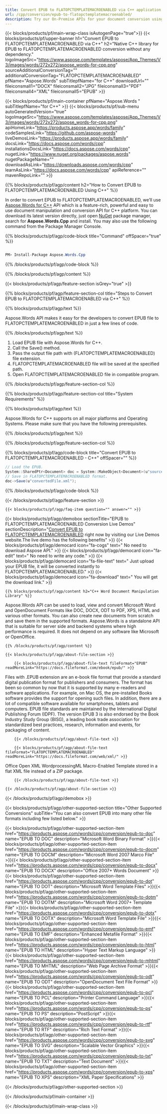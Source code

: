 ```yaml
---
title: Convert EPUB to FLATOPCTEMPLATEMACROENABLED via C++ application 
url: /cpp/conversion/epub-to-flatopctemplatemacroenabled/ 
description: Try our On-Premise APIs for your document conversion using C++ Runtime Environment for Windows 32 bit, Windows 64 bit and Linux 64 bit.
---
```


{{< blocks/products/pf/main-wrap-class isAutogenPage="true">}}
{{< blocks/products/pf/upper-banner h1="Convert EPUB to FLATOPCTEMPLATEMACROENABLED via C++" h2="Native C++ library for EPUB to FLATOPCTEMPLATEMACROENABLED conversion without any dependency." logoImageSrc="https://www.aspose.com/templates/aspose/App_Themes/V3/images/words/272x272/aspose_words-for-cpp.png" sourceAdditionalConversionTag="" additionalConversionTag="FLATOPCTEMPLATEMACROENABLED" pfName="Aspose.Words" subTitlepfName="for C++" downloadUrl="" fileiconsmall1="DOCX" fileiconsmall2="JPG" fileiconsmall3="PDF" fileiconsmall4="XML" fileiconsmall5="EPUB" >}}

{{< blocks/products/pf/main-container pfName="Aspose.Words " subTitlepfName="for C++" >}}
{{< blocks/products/pf/sub-menu autoGeneratedVersion="true" logoImageSrc="https://www.aspose.com/templates/aspose/App_Themes/V3/images/words/272x272/aspose_words-for-cpp.png" apiHomeLink="https://products.aspose.app/words/family" codeSamplesLink="https://github.com/aspose-words" liveDemosLink="https://products.aspose.app/words/family" docsLink="https://docs.aspose.com/words/cpp" installationsDocsLink="https://docs.aspose.com/words/cpp" nugetLink="https://www.nuget.org/packages/aspose.words" nugetPackageName="" downloadAsLink="https://downloads.aspose.com/words/cpp" learnAsLink="https://docs.aspose.com/words/cpp" apiReference="" mavenRepoLink="" >}}

{{% blocks/products/pf/agp/content h2="How to Convert EPUB to FLATOPCTEMPLATEMACROENABLED Using C++" %}}

 In order to convert EPUB to FLATOPCTEMPLATEMACROENABLED, we’ll use
 [Aspose.Words for C++](https://products.aspose.com/words/cpp) 
 API which is a feature-rich, powerful and easy to use document manipulation and conversion API for C++ platform. You can download its latest version directly, just open
 [NuGet](https://www.nuget.org/packages/aspose.words) 
 package manager, search for
 **Aspose.Words.Cpp** 
 and install. You may also use the following command from the Package Manager Console.

{{% blocks/products/pf/agp/code-block title="Command" offSpacer="true" %}}

```cs

PM> Install-Package Aspose.Words.Cpp

```

{{% /blocks/products/pf/agp/code-block %}}

{{% /blocks/products/pf/agp/content %}}

{{< blocks/products/pf/agp/feature-section isGrey="true" >}}

{{% blocks/products/pf/agp/feature-section-col title="Steps to Convert EPUB to FLATOPCTEMPLATEMACROENABLED via C++" %}}

{{% blocks/products/pf/agp/text %}}

 Aspose.Words API makes it easy for the developers to convert EPUB file to FLATOPCTEMPLATEMACROENABLED in just a few lines of code.

{{% /blocks/products/pf/agp/text %}}

1.  Load EPUB file with Aspose.Words for C++.
1.  Call the Save() method.
1.  Pass the output file path with (FLATOPCTEMPLATEMACROENABLED) file extension.
1.  FLATOPCTEMPLATEMACROENABLED file will be saved at the specified path.
1.  Open FLATOPCTEMPLATEMACROENABLED file in compatible program.

{{% /blocks/products/pf/agp/feature-section-col %}}

{{% blocks/products/pf/agp/feature-section-col title="System Requirements" %}}

{{% blocks/products/pf/agp/text %}}

 Aspose.Words for C++ supports on all major platforms and Operating Systems. Please make sure that you have the following prerequisites.

{{% /blocks/products/pf/agp/text %}}

{{% /blocks/products/pf/agp/feature-section-col %}}

{{% blocks/products/pf/agp/code-block title="Convert EPUB to FLATOPCTEMPLATEMACROENABLED - C++‎" offSpacer="" %}}

```cs
// Load the EPUB.
System::SharedPtr<Document> doc = System::MakeObject<Document>(u"sourceFile.epub");
// Save in FLATOPCTEMPLATEMACROENABLED format.
doc->Save(u"convertedFile.xml");

```

{{% /blocks/products/pf/agp/code-block %}}

{{< /blocks/products/pf/agp/feature-section >}}

    {{< blocks/products/pf/agp/faq-item question="" answer="" >}}
 

<!-- aboutfile Starts -->

{{< blocks/products/pf/agp/demobox sectionTitle="EPUB to FLATOPCTEMPLATEMACROENABLED Conversion Live Demos" sectionDescription="[Convert EPUB to FLATOPCTEMPLATEMACROENABLED](https://products.aspose.app/words/conversion/epub-to-flatopctemplatemacroenabled) right now by visiting our Live Demos website.The live demo has the following benefits" >}}
        {{< blocks/products/pf/agp/democard icon="fa-cogs" text=" No need to download Aspose API." >}}
        {{< blocks/products/pf/agp/democard icon="fa-edit" text=" No need to write any code." >}}
        {{< blocks/products/pf/agp/democard icon="fa-file-text" text=" Just upload your EPUB file, it will be converted instantly to FLATOPCTEMPLATEMACROENABLED." >}}
        {{< blocks/products/pf/agp/democard icon="fa-download" text=" You will get the download link." >}}

    {{% blocks/products/pf/agp/content h2="C++ Word Document Manipulation Library" %}}

 Aspose.Words API can be used to load, view and convert Microsoft Word and OpenDocument Formats like DOC, DOCX, ODT to PDF, XPS, HTML and various other formats. You can also create new documents from scratch and save them in the supported formats. Aspose.Words is a standalone API that is suitable for server side and backend systems where high performance is required. It does not depend on any software like Microsoft or OpenOffice. ‎



    {{% /blocks/products/pf/agp/content %}}

    {{< blocks/products/pf/agp/about-file-section >}}

        {{< blocks/products/pf/agp/about-file-text fileFormat="EPUB" readMoreLink="https://docs.fileformat.com/ebook/epub/" >}}

Files with .EPUB extension are an e-book file format that provide a standard digital publication format for publishers and consumers. The format has been so common by now that it is supported by many e-readers and software applications. For example, on Mac OS, the pre-installed Books software provides the support for opening such files. In addition, there are a lot of compatible software available for smartphones, tablets and computers. EPUB file standards are maintained by the International Digital Publishing Forum (IDPF). The version EPUB 3 is also endorsed by the Book Industry Study Group (BISG), a leading book trade association for standardized best practices, research, information and events, for packaging of content.

        {{< /blocks/products/pf/agp/about-file-text >}}

        {{< blocks/products/pf/agp/about-file-text fileFormat="FLATOPCTEMPLATEMACROENABLED" readMoreLink="https://docs.fileformat.com/web/xml/" >}}

Office Open XML WordprocessingML Macro-Enabled Template stored in a flat XML file instead of a ZIP package.

        {{< /blocks/products/pf/agp/about-file-text >}}

    {{< /blocks/products/pf/agp/about-file-section >}}

{{< /blocks/products/pf/agp/demobox >}}

<!-- aboutfile Ends -->

{{< blocks/products/pf/agp/other-supported-section title="Other Supported Conversions" subTitle="You can also convert EPUB into many other file formats including few listed below." >}}

{{< blocks/products/pf/agp/other-supported-section-item href="https://products.aspose.com/words/cpp/conversion/epub-to-doc" name="EPUB TO DOC" description="Microsoft Word Binary Format" >}}{{< blocks/products/pf/agp/other-supported-section-item href="https://products.aspose.com/words/cpp/conversion/epub-to-docm" name="EPUB TO DOCM" description="Microsoft Word 2007 Marco File" >}}{{< blocks/products/pf/agp/other-supported-section-item href="https://products.aspose.com/words/cpp/conversion/epub-to-docx" name="EPUB TO DOCX" description="Office 2007+ Words Document" >}}{{< blocks/products/pf/agp/other-supported-section-item href="https://products.aspose.com/words/cpp/conversion/epub-to-dot" name="EPUB TO DOT" description="Microsoft Word Template Files" >}}{{< blocks/products/pf/agp/other-supported-section-item href="https://products.aspose.com/words/cpp/conversion/epub-to-dotm" name="EPUB TO DOTM" description="Microsoft Word 2007+ Template File" >}}{{< blocks/products/pf/agp/other-supported-section-item href="https://products.aspose.com/words/cpp/conversion/epub-to-dotx" name="EPUB TO DOTX" description="Microsoft Word Template File" >}}{{< blocks/products/pf/agp/other-supported-section-item href="https://products.aspose.com/words/cpp/conversion/epub-to-emf" name="EPUB TO EMF" description="Enhanced Metafile Format" >}}{{< blocks/products/pf/agp/other-supported-section-item href="https://products.aspose.com/words/cpp/conversion/epub-to-html" name="EPUB TO HTML" description="Hyper Text Markup Language" >}}{{< blocks/products/pf/agp/other-supported-section-item href="https://products.aspose.com/words/cpp/conversion/epub-to-mhtml" name="EPUB TO MHTML" description="Web Page Archive Format" >}}{{< blocks/products/pf/agp/other-supported-section-item href="https://products.aspose.com/words/cpp/conversion/epub-to-odt" name="EPUB TO ODT" description="OpenDocument Text File Format" >}}{{< blocks/products/pf/agp/other-supported-section-item href="https://products.aspose.com/words/cpp/conversion/epub-to-pcl" name="EPUB TO PCL" description="Printer Command Language" >}}{{< blocks/products/pf/agp/other-supported-section-item href="https://products.aspose.com/words/cpp/conversion/epub-to-ps" name="EPUB TO PS" description="PostScript" >}}{{< blocks/products/pf/agp/other-supported-section-item href="https://products.aspose.com/words/cpp/conversion/epub-to-rtf" name="EPUB TO RTF" description="Rich Text Format" >}}{{< blocks/products/pf/agp/other-supported-section-item href="https://products.aspose.com/words/cpp/conversion/epub-to-svg" name="EPUB TO SVG" description="Scalable Vector Graphics" >}}{{< blocks/products/pf/agp/other-supported-section-item href="https://products.aspose.com/words/cpp/conversion/epub-to-txt" name="EPUB TO TXT" description="Text Document" >}}{{< blocks/products/pf/agp/other-supported-section-item href="https://products.aspose.com/words/cpp/conversion/epub-to-xps" name="EPUB TO XPS" description="XML Paper Specifications" >}}

{{< /blocks/products/pf/agp/other-supported-section >}}

{{< /blocks/products/pf/main-container >}}
    
{{< /blocks/products/pf/main-wrap-class >}}